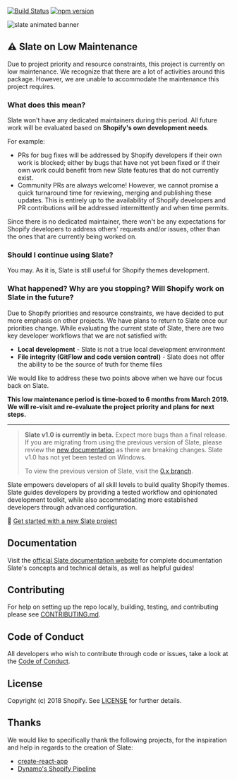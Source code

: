 [![Build Status](https://travis-ci.org/Shopify/slate.svg?branch=master)](https://travis-ci.org/Shopify/slate) [![npm version](https://badge.fury.io/js/%40shopify%2Fslate-tools.svg)](https://badge.fury.io/js/%40shopify%2Fslate-tools)

![slate animated banner](https://user-images.githubusercontent.com/4837696/47506317-cbe22400-d83d-11e8-9867-1dc874943833.gif)

## ⚠ Slate on Low Maintenance
Due to project priority and resource constraints, this project is currently on low maintenance. We recognize that there are a lot of activities around this package. However, we are unable to accommodate the maintenance this project requires.

### What does this mean?

Slate won't have any dedicated maintainers during this period. All future work will be evaluated based on **Shopify's own development needs**.

For example:

- PRs for bug fixes will be addressed by Shopify developers if their own work is blocked; either by bugs that have not yet been fixed or if their own work could benefit from new Slate features that do not currently exist.
- Community PRs are always welcome! However, we cannot promise a quick turnaround time for reviewing, merging and publishing these updates. This is entirely up to the availability of Shopify developers and PR contributions will be addressed intermittently and when time permits.

Since there is no dedicated maintainer, there won't be any expectations for Shopify developers to address others' requests and/or issues, other than the ones that are currently being worked on.

### Should I continue using Slate?
You may. As it is, Slate is still useful for Shopify themes development.

### What happened? Why are you stopping? Will Shopify work on Slate in the future?
Due to Shopify priorities and resource constraints, we have decided to put more emphasis on other projects. We have plans to return to Slate once our priorities change. While evaluating the current state of Slate, there are two key developer workflows that we are not satisfied with:

- **Local development** - Slate is not a true local development environment
- **File integrity (GitFlow and code version control)** - Slate does not offer the ability to be the source of truth for theme files

We would like to address these two points above when we have our focus back on Slate.

**This low maintenance period is time-boxed to 6 months from March 2019. We will re-visit and re-evaluate the project priority and plans for next steps.**

<hr />

> **Slate v1.0 is currently in beta.** Expect more bugs than a final release. If you are migrating from using the previous version of Slate, please review the [new documentation](https://shopify.github.io/slate/docs/about) as there are breaking changes. Slate v1.0 has not yet been tested on Windows.
>
> To view the previous version of Slate, visit the [0.x branch](https://github.com/Shopify/slate/tree/0.x).

Slate empowers developers of all skill levels to build quality Shopify themes. Slate guides developers by providing a tested workflow and opinionated development toolkit, while also accommodating more established developers through advanced configuration.

🚀 [Get started with a new Slate project](https://shopify.github.io/slate/docs/system-requirements)

## Documentation

Visit the [official Slate documentation website](https://shopify.github.io/slate/docs/about) for complete documentation Slate's concepts and technical details, as well as helpful guides!

## Contributing

For help on setting up the repo locally, building, testing, and contributing
please see [CONTRIBUTING.md](https://github.com/Shopify/slate/blob/master/CONTRIBUTING.md).

## Code of Conduct

All developers who wish to contribute through code or issues, take a look at the
[Code of Conduct](https://github.com/Shopify/slate/blob/master/CODE_OF_CONDUCT.md).

## License

Copyright (c) 2018 Shopify. See [LICENSE](https://github.com/Shopify/slate/blob/master/LICENSE) for further details.

## Thanks

We would like to specifically thank the following projects, for the inspiration and help in regards to the creation of Slate:

* [create-react-app](https://github.com/facebookincubator/create-react-app)
* [Dynamo's Shopify Pipeline](https://github.com/DynamoMTL/shopify-pipeline)
